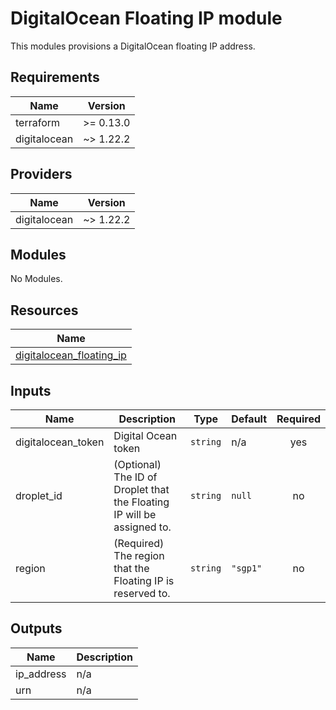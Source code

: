 # DigitalOcean Floating IP module

This modules provisions a DigitalOcean floating IP address.

<!-- BEGINNING OF PRE-COMMIT-TERRAFORM DOCS HOOK -->
## Requirements

| Name | Version |
|------|---------|
| terraform | >= 0.13.0 |
| digitalocean | ~> 1.22.2 |

## Providers

| Name | Version |
|------|---------|
| digitalocean | ~> 1.22.2 |

## Modules

No Modules.

## Resources

| Name |
|------|
| [digitalocean_floating_ip](https://registry.terraform.io/providers/digitalocean/digitalocean/latest/docs/resources/floating_ip) |

## Inputs

| Name | Description | Type | Default | Required |
|------|-------------|------|---------|:--------:|
| digitalocean\_token | Digital Ocean token | `string` | n/a | yes |
| droplet\_id | (Optional) The ID of Droplet that the Floating IP will be assigned to. | `string` | `null` | no |
| region | (Required) The region that the Floating IP is reserved to. | `string` | `"sgp1"` | no |

## Outputs

| Name | Description |
|------|-------------|
| ip\_address | n/a |
| urn | n/a |
<!-- END OF PRE-COMMIT-TERRAFORM DOCS HOOK -->